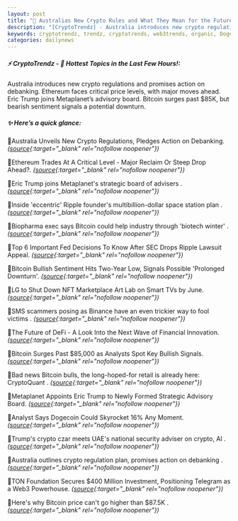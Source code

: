 ```yaml
---
layout: post
title: "🌇 Australias New Crypto Rules and What They Mean for the Future"
description: "[CryptoTrendz] - Australia introduces new crypto regulations and promises action on debanking. Ethereum faces critical price levels, with major moves ahead. Eric Trump joins Metaplanet’s advisory board. Bitcoin surges past $85K, but bearish sentiment signals a potential downturn."
keywords: cryptotrendz, trendz, cryptotrends, web3trends, organic, Dogecoin, Crypto, Bitcoin, SEC, NFT, Marketplace, Trump, AI, Web3, Binance
categories: dailynews
---
```


##### ⚡ CryptoTrendz - 📌 *Hottest Topics in the Last Few Hours!:*

Australia introduces new crypto regulations and promises action on debanking. Ethereum faces critical price levels, with major moves ahead. Eric Trump joins Metaplanet’s advisory board. Bitcoin surges past $85K, but bearish sentiment signals a potential downturn.

##### ✨ *Here’s a quick glance:*


🔹Australia Unveils New Crypto Regulations, Pledges Action on Debanking. *([source](https://s.avyag.com/rwj6){:target="_blank" rel="nofollow noopener"})*

🔹Ethereum Trades At A Critical Level - Major Reclaim Or Steep Drop Ahead?. *([source](https://s.avyag.com/2w63){:target="_blank" rel="nofollow noopener"})*

🔹Eric Trump joins Metaplanet's strategic board of advisers . *([source](https://s.avyag.com/b0kx){:target="_blank" rel="nofollow noopener"})*

🔹Inside 'eccentric' Ripple founder's multibillion-dollar space station plan . *([source](https://s.avyag.com/v1fo){:target="_blank" rel="nofollow noopener"})*

🔹Biopharma exec says Bitcoin could help industry through 'biotech winter' . *([source](https://s.avyag.com/5hcb){:target="_blank" rel="nofollow noopener"})*

🔹Top 6 Important Fed Decisions To Know After SEC Drops Ripple Lawsuit Appeal. *([source](https://s.avyag.com/b1c3){:target="_blank" rel="nofollow noopener"})*

🔹Bitcoin Bullish Sentiment Hits Two-Year Low, Signals Possible 'Prolonged Downturn'. *([source](https://s.avyag.com/jwqg){:target="_blank" rel="nofollow noopener"})*

🔹LG to Shut Down NFT Marketplace Art Lab on Smart TVs by June. *([source](https://s.avyag.com/85l0){:target="_blank" rel="nofollow noopener"})*

🔹SMS scammers posing as Binance have an even trickier way to fool victims . *([source](https://s.avyag.com/4tac){:target="_blank" rel="nofollow noopener"})*

🔹The Future of DeFi - A Look Into the Next Wave of Financial Innovation. *([source](https://s.avyag.com/x47o){:target="_blank" rel="nofollow noopener"})*

🔹Bitcoin Surges Past $85,000 as Analysts Spot Key Bullish Signals. *([source](https://s.avyag.com/cjda){:target="_blank" rel="nofollow noopener"})*

🔹Bad news Bitcoin bulls, the long-hoped-for retail is already here: CryptoQuant . *([source](https://s.avyag.com/9bun){:target="_blank" rel="nofollow noopener"})*

🔹Metaplanet Appoints Eric Trump to Newly Formed Strategic Advisory Board. *([source](https://s.avyag.com/n0tr){:target="_blank" rel="nofollow noopener"})*

🔹Analyst Says Dogecoin Could Skyrocket 16% Any Moment. *([source](https://s.avyag.com/nb84){:target="_blank" rel="nofollow noopener"})*

🔹Trump's crypto czar meets UAE's national security adviser on crypto, AI . *([source](https://s.avyag.com/txqt){:target="_blank" rel="nofollow noopener"})*

🔹Australia outlines crypto regulation plan, promises action on debanking . *([source](https://s.avyag.com/na7c){:target="_blank" rel="nofollow noopener"})*

🔹TON Foundation Secures $400 Million Investment, Positioning Telegram as a Web3 Powerhouse. *([source](https://s.avyag.com/anqn){:target="_blank" rel="nofollow noopener"})*

🔹Here's why Bitcoin price can't go higher than $87.5K . *([source](https://s.avyag.com/3wo1){:target="_blank" rel="nofollow noopener"})*
